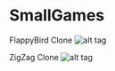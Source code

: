 # SmallGames
FlappyBird Clone
![alt tag](http://cs636929.vk.me/v636929704/a79a/J53XYXLOjrM.jpg)

ZigZag Clone
![alt tag](http://cs636929.vk.me/v636929704/a7a3/SszlO9KHw90.jpg)
